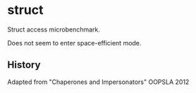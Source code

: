 struct
===

Struct access microbenchmark.

Does not seem to enter space-efficient mode.


History
---

Adapted from "Chaperones and Impersonators" OOPSLA 2012
